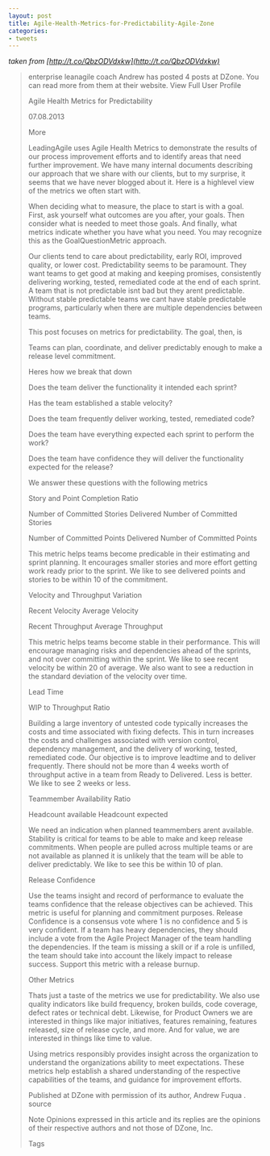 ```yaml
---
layout: post
title: Agile-Health-Metrics-for-Predictability-Agile-Zone
categories:
- tweets
---
```

*taken from [http://t.co/QbzODVdxkw](http://t.co/QbzODVdxkw)*
>enterprise leanagile coach Andrew has posted 4 posts at DZone. You can read more from them at their website. View Full User Profile
>
>Agile Health Metrics for Predictability
>
>07.08.2013
>
> More
>
>LeadingAgile uses Agile Health Metrics to demonstrate the results of our process improvement efforts and to identify areas that need further improvement. We have many internal documents describing our approach that we share with our clients, but to my surprise, it seems that we have never blogged about it. Here is a highlevel view of the metrics we often start with.
>
>When deciding what to measure, the place to start is with a goal. First, ask yourself what outcomes are you after, your goals. Then consider what is needed to meet those goals. And finally, what metrics indicate whether you have what you need. You may recognize this as the GoalQuestionMetric approach.
>
>Our clients tend to care about predictability, early ROI, improved quality, or lower cost. Predictability seems to be paramount. They want teams to get good at making and keeping promises, consistently delivering working, tested, remediated code at the end of each sprint. A team that is not predictable isnt bad  but they arent predictable. Without stable predictable teams we cant have stable predictable programs, particularly when there are multiple dependencies between teams.
>
>This post focuses on metrics for predictability. The goal, then, is
>
>Teams can plan, coordinate, and deliver predictably enough to make a release level commitment.
>
>Heres how we break that down
>
>Does the team deliver the functionality it intended each sprint?
>
>Has the team established a stable velocity?
>
>Does the team frequently deliver working, tested, remediated code?
>
>Does the team have everything expected each sprint to perform the work?
>
>Does the team have confidence they will deliver the functionality expected for the release?
>
>We answer these questions with the following metrics
>
>Story and Point Completion Ratio
>
>Number of Committed Stories Delivered  Number of Committed Stories
>
>Number of Committed Points Delivered  Number of Committed Points
>
>This metric helps teams become predicable in their estimating and sprint planning. It encourages smaller stories and more effort getting work ready prior to the sprint. We like to see delivered points and stories to be within 10 of the commitment.
>
>Velocity and Throughput Variation
>
>Recent Velocity  Average Velocity
>
>Recent Throughput  Average Throughput
>
>This metric helps teams become stable in their performance. This will encourage managing risks and dependencies ahead of the sprints, and not over committing within the sprint. We like to see recent velocity be within 20 of average. We also want to see a reduction in the standard deviation of the velocity over time.
>
>Lead Time
>
>WIP to Throughput Ratio
>
>Building a large inventory of untested code typically increases the costs and time associated with fixing defects. This in turn increases the costs and challenges associated with version control, dependency management, and the delivery of working, tested, remediated code. Our objective is to improve leadtime and to deliver frequently. There should not be more than 4 weeks worth of throughput active in a team from Ready to Delivered. Less is better. We like to see 2 weeks or less.
>
>Teammember Availability Ratio
>
>Headcount available  Headcount expected
>
>We need an indication when planned teammembers arent available. Stability is critical for teams to be able to make and keep release commitments. When people are pulled across multiple teams  or are not available as planned  it is unlikely that the team will be able to deliver predictably. We like to see this be within 10 of plan.
>
>Release Confidence
>
>Use the teams insight and record of performance to evaluate the teams confidence that the release objectives can be achieved. This metric is useful for planning and commitment purposes. Release Confidence is a consensus vote where 1 is no confidence and 5 is very confident. If a team has heavy dependencies, they should include a vote from the Agile Project Manager of the team handling the dependencies. If the team is missing a skill or if a role is unfilled, the team should take into account the likely impact to release success. Support this metric with a release burnup.
>
>Other Metrics
>
>Thats just a taste of the metrics we use for predictability. We also use quality indicators like build frequency, broken builds, code coverage, defect rates or technical debt. Likewise, for Product Owners we are interested in things like major initiatives, features remaining, features released, size of release cycle, and more. And for value, we are interested in things like time to value.
>
>Using metrics responsibly provides insight across the organization to understand the organizations ability to meet expectations. These metrics help establish a shared understanding of the respective capabilities of the teams, and guidance for improvement efforts.
>
>Published at DZone with permission of its author, Andrew Fuqua .  source 
>
>Note Opinions expressed in this article and its replies are the opinions of their respective authors and not those of DZone, Inc.
>
>Tags
>
>